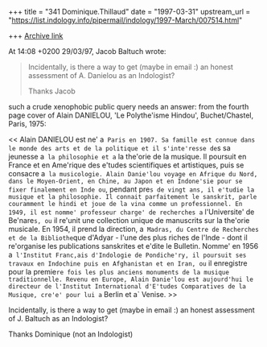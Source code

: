 +++
title = "341 Dominique.Thillaud"
date = "1997-03-31"
upstream_url = "https://list.indology.info/pipermail/indology/1997-March/007514.html"

+++
[Archive link](https://list.indology.info/pipermail/indology/1997-March/007514.html)

At 14:08 +0200 29/03/97, Jacob Baltuch wrote:
>
>Incidentally, is there a way to get (maybe in email :)
>an honest assessment of A. Danielou as an Indologist?
>
>Thanks
>Jacob

such a crude xenophobic public query needs an answer:
from the fourth page cover of Alain DANIELOU, 'Le Polythe'isme Hindou',
Buchet/Chastel, Paris, 1975:

<< Alain DANIELOU est ne' a` Paris en 1907. Sa famille est connue dans le
monde des arts et de la politique et il s'inte'resse de`s sa jeunesse a` la
philosophie et a` la the'orie de la musique. Il poursuit en France et en
Ame'rique des e'tudes scientifiques et artistiques, puis se consacre a` la
musicologie. Alain Danie'lou voyage en Afrique du Nord, dans le
Moyen-Orient, en Chine, au Japon et en Indone'sie pour se fixer finalement
en Inde ou`, pendant pre`s de vingt ans, il e'tudie la musique et la
philosophie.
Il connait parfaitement le sanskrit, parle couramment le hindi et joue de
la vina comme un professionnel. En 1949, il est nomme' professeur charge'
de recherches a` l'Universite' de Be'nare`s, ou` il re'unit une collection
unique de manuscrits sur la the'orie musicale. En 1954, il prend la
direction, a` Madras, du Centre de Recherches et de la Bibliothe`que
d'Adyar - l'une des plus riches de l'Inde - dont il re'organise les
publications sanskrites et e'dite le Bulletin. Nomme' en 1956 a` l'Institut
Franc,ais d'Indologie de Pondiche'ry, il poursuit ses travaux en Indochine
puis en Afghanistan et en Iran, ou` il enregistre pour la premie`re fois
les plus anciens monuments de la musique traditionnelle.
Revenu en Europe, Alain Danie'lou est aujourd'hui le directeur de
l'Institut International d'E'tudes Comparatives de la Musique, cre'e' pour
lui a` Berlin et a` Venise. >>

Incidentally, is there a way to get (maybe in email :)
an honest assessment of J. Baltuch as an Indologist?

Thanks
Dominique (not an Indologist)









